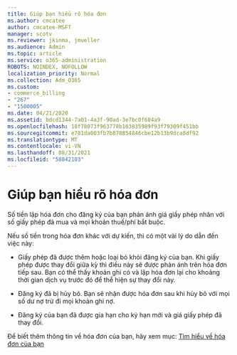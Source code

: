 ```yaml
---
title: Giúp bạn hiểu rõ hóa đơn
ms.author: cmcatee
author: cmcatee-MSFT
manager: scotv
ms.reviewer: jkinma, jmueller
ms.audience: Admin
ms.topic: article
ms.service: o365-administration
ROBOTS: NOINDEX, NOFOLLOW
localization_priority: Normal
ms.collection: Adm_O365
ms.custom:
- commerce_billing
- "267"
- "1500005"
ms.date: 04/21/2020
ms.assetid: bdcd1344-7a01-4a3f-90ad-3e7bc0f684a9
ms.openlocfilehash: 18f78073f963778b163835989f93f79309f451bb
ms.sourcegitcommit: e781da003fb7b878854846cbe12b13b9dca8df92
ms.translationtype: MT
ms.contentlocale: vi-VN
ms.lasthandoff: 08/31/2021
ms.locfileid: "58842103"
---
```

# <a name="help-understanding-your-bill"></a>Giúp bạn hiểu rõ hóa đơn

Số tiền lập hóa đơn cho đăng ký của bạn phản ánh giá giấy phép nhân với số giấy phép đã mua và mọi khoản thuế/phí bắt buộc.
  
Nếu số tiền trong hóa đơn khác với dự kiến, thì có một vài lý do dẫn đến việc này:
  
- Giấy phép đã được thêm hoặc loại bỏ khỏi đăng ký của bạn. Khi giấy phép được thay đổi giữa kỳ thì điều này sẽ được phản ánh trên hóa đơn tiếp sau. Bạn có thể thấy khoản ghi có và lập hóa đơn lại cho khoảng thời gian dịch vụ trước đó để thể hiện sự thay đổi này.

- Đăng ký đã bị hủy bỏ. Bạn sẽ nhận được hóa đơn sau khi hủy bỏ với mọi số dư nợ trừ đi mọi khoản ghi nợ.

- Đăng ký của bạn đã được gia hạn cho kỳ hạn mới và giá giấy phép đã thay đổi.

Để biết thêm thông tin về hóa đơn của bạn, hãy xem mục: [Tìm hiểu về hóa đơn của bạn](https://docs.microsoft.com/microsoft-365/commerce/billing-and-payments/understand-your-invoice2)